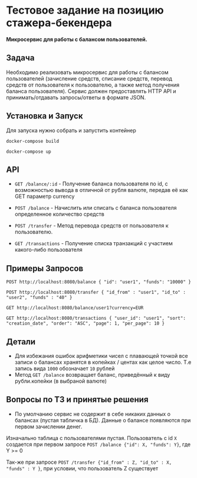 # Тестовое задание на позицию стажера-бекендера

**Микросервис для работы с балансом пользователей.**

## Задача

Необходимо реализовать микросервис для работы с балансом пользователей (зачисление средств, списание средств, перевод средств от пользователя к пользователю, а также метод получения баланса пользователя). Сервис должен предоставлять HTTP API и принимать/отдавать запросы/ответы в формате JSON.

## Установка и Запуск
Для запуска нужно собрать и запустить контейнер

`docker-compose build`

`docker-compose up`

## API
* `GET /balance/:id` - Получение баланса пользователя по id, с возможностью вывода в отличной от рубля валюте, передав её как GET параметр currency


* `POST /balance` - Начислить или списать с баланса пользователя определенное количество средств


* `POST /transfer` - Метод перевода средств от пользователя к пользователю.


* `GET /transactions` - Получение списка транзакций с участием какого-либо пользователя

## Примеры Запросов

`POST http://localhost:8080/balance
{
"id": "user1",
"funds": "10000"
}`

`POST http://localhost:8080/transfer {
"id_from" : "user1",
"id_to" : "user2",
"funds" : "40"
}`

`GET http://localhost:8080/balance/user1?currency=EUR`

`GET http://localhost:8080/transactions {
"user_id": "user1",
"sort": "creation_date",
"order": "ASC",
"page": 1,
"per_page": 10
}`


## Детали

* Для избежания ошибок арифметики чисел с плавающей точкой все записи о балансах хранятся в копейках / центах как целое число. Т.е запись вида `1000` обозначает  `10` рублей
* Метод `GET /balance` возвращает баланс, приведённый к виду рубли.копейки (в выбраной валюте)

## Вопросы по ТЗ и принятые решения
* По умолчанию сервис не содержит в себе никаких данных о балансах (пустая табличка в БД). Данные о балансе появляются при первом зачислении денег.

Изначально таблица с пользователями пустая. Пользователь с id `X` создается при первом запросе `POST /balance {"id": X,
"funds": Y}`, где Y >= 0

Так-же при запросе `POST /transfer {"id_from" : Z, "id_to" : X,
"funds" : Y }`, при условии, что пользователь Z существует 



    
